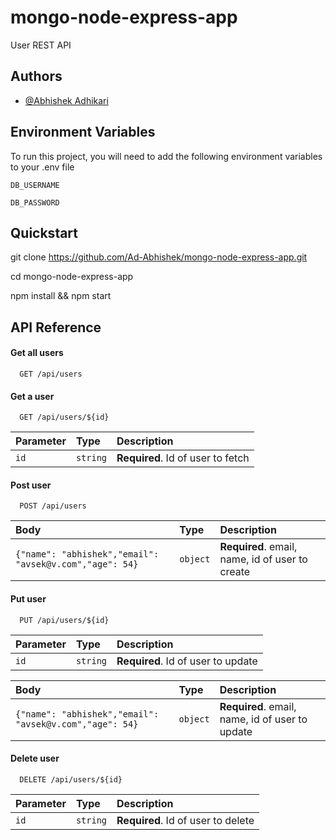 # mongo-node-express-app

User REST API

## Authors

- [@Abhishek Adhikari](https://github.com/Ad-Abhishek)


## Environment Variables

To run this project, you will need to add the following environment variables to your .env file

`DB_USERNAME`

`DB_PASSWORD`


## Quickstart

git clone https://github.com/Ad-Abhishek/mongo-node-express-app.git

cd mongo-node-express-app

npm install && npm start


## API Reference

#### Get all users

```http
  GET /api/users
```



#### Get a user

```http
  GET /api/users/${id}
```

| Parameter | Type     | Description                       |
| :-------- | :------- | :-------------------------------- |
| `id`      | `string` | **Required**. Id of user to fetch |

#### Post user

```http
  POST /api/users
```

| Body      | Type     | Description                       |
| :-------- | :------- | :-------------------------------- |
| `{"name": "abhishek","email": "avsek@v.com","age": 54}`      | `object`   | **Required**. email, name, id of user to create |

#### Put user

```http
  PUT /api/users/${id}
```
| Parameter | Type     | Description                       |
| :-------- | :------- | :-------------------------------- |
| `id`      | `string` | **Required**. Id of user to update |

| Body      | Type     | Description                       |
| :-------- | :------- | :-------------------------------- |
| `{"name": "abhishek","email": "avsek@v.com","age": 54}`      | `object`   | **Required**. email, name, id of user to update |

#### Delete user

```http
  DELETE /api/users/${id}
```

| Parameter | Type     | Description                       |
| :-------- | :------- | :-------------------------------- |
| `id`      | `string` | **Required**. Id of user to delete |
